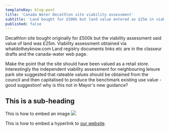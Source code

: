 ```yaml
---
templateKey: blog-post
title: 'Canada Water Decathlon site viability assessment'
subtitle: 'Land bought for £500k but land value entered as £25m in viability assessment'
published: false
---
```

Decathlon site bought originally for £500k but the viability assessment said value of land was £25m.
Viability assessment obtained via whatdotheyknow.com
Land registry documents links etc are in the classeur drafts and the canada-water web page.

Make the point that the site should have been valued as a retail store. Interestingly the independent viability assessment for neighbouring leisure park site suggested that rateable values should be obtained from the council and then capitalised to produce the benchmark existing use value - good suggestion! why is this not in Mayor's new guidance?


## This is a sub-heading

This is how to embed an image
![](http://35percent.org/img/london-borough-of-southwark-street-sign3.png)

This is how to embed a hyperlink to [our website](http://www.35percent.org).
